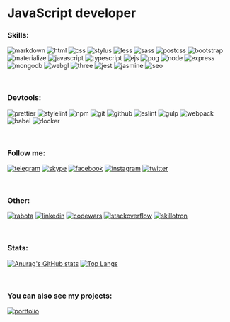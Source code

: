 # JavaScript developer

### Skills:

![markdown](https://img.shields.io/badge/-markdown-141414?style=for-the-badge&logo=markdown&logoColor=ffffff&logoWidth=20)
![html](https://img.shields.io/badge/-html-db4a22?style=for-the-badge&logo=html5&logoColor=ffffff&logoWidth=20)
![css](https://img.shields.io/badge/-css-4f8eac?style=for-the-badge&logo=css3&logoColor=ffffff&logoWidth=20)
![stylus](https://img.shields.io/badge/-stylus-a5c01b?style=for-the-badge&logo=stylus&logoColor=ffffff&logoWidth=20)
![less](https://img.shields.io/badge/-less-264b7c?style=for-the-badge&logo=less&logoColor=ffffff&logoWidth=20)
![sass](https://img.shields.io/badge/-sass-c96496?style=for-the-badge&logo=sass&logoColor=ffffff&logoWidth=20)
![postcss](https://img.shields.io/badge/-postcss-de4b0b?style=for-the-badge&logo=postcss&logoColor=ffffff&logoWidth=20)
![bootstrap](https://img.shields.io/badge/-bootstrap-7952b4?style=for-the-badge&logo=bootstrap&logoColor=ffffff&logoWidth=20)
![materialize](https://img.shields.io/badge/-materialize-e66c73?style=for-the-badge&logo=icon&logoColor=ffffff&logoWidth=20)
![javascript](https://img.shields.io/badge/-javascript-c8bf0f?style=for-the-badge&logo=javascript&logoColor=ffffff&logoWidth=20)
![typescript](https://img.shields.io/badge/-typescript-3178c6?style=for-the-badge&logo=typescript&logoColor=ffffff&logoWidth=20)
![ejs](https://img.shields.io/badge/-ejs-ab3e51?style=for-the-badge&logo=icon&logoColor=ffffff&logoWidth=20)
![pug](https://img.shields.io/badge/-pug-533029?style=for-the-badge&logo=pug&logoColor=ffffff&logoWidth=20)
![node](https://img.shields.io/badge/-node-538e3e?style=for-the-badge&logo=node.js&logoColor=ffffff&logoWidth=20)
![express](https://img.shields.io/badge/-Express-37424d?style=for-the-badge&logo=express&logoColor=ffffff&logoWidth=20)
![mongodb](https://img.shields.io/badge/-mongodb-5da14b?style=for-the-badge&logo=mongodb&logoColor=ffffff&logoWidth=20)
![webgl](https://img.shields.io/badge/-webgl-973008?style=for-the-badge&logo=webgl&logoColor=ffffff&logoWidth=20)
![three](https://img.shields.io/badge/-three-2c283d?style=for-the-badge&logo=three.js&logoColor=ffffff&logoWidth=20)
![jest](https://img.shields.io/badge/-jest-913f57?style=for-the-badge&logo=jest&logoColor=ffffff&logoWidth=20)
![jasmine](https://img.shields.io/badge/-jasmine-833e7c?style=for-the-badge&logo=jasmine&logoColor=ffffff&logoWidth=20)
![seo](https://img.shields.io/badge/-seo-194055?style=for-the-badge&logo=icon&logoColor=ffffff&logoWidth=20)

<!-- ![react](https://img.shields.io/badge/-react-5fc6ef?style=for-the-badge&logo=react&logoColor=ffffff&logoWidth=20)
![redux](https://img.shields.io/badge/-redux-7649bd?style=for-the-badge&logo=redux&logoColor=ffffff&logoWidth=20)
![gatsby](https://img.shields.io/badge/-gatsby-653398?style=for-the-badge&logo=gatsby&logoColor=ffffff&logoWidth=20)
![vue](https://img.shields.io/badge/-vue-69bb85?style=for-the-badge&logo=vue.js&logoColor=ffffff&logoWidth=20)
![angular](https://img.shields.io/badge/-angular-a53c35?style=for-the-badge&logo=angular&logoColor=ffffff&logoWidth=20)
![next](https://img.shields.io/badge/-next-656565?style=for-the-badge&logo=next.js&logoColor=ffffff&logoWidth=20)
![nuxt](https://img.shields.io/badge/-nuxt-468471?style=for-the-badge&logo=nuxt.js&logoColor=ffffff&logoWidth=20)
![nest](https://img.shields.io/badge/-nest-e2514f?style=for-the-badge&logo=nestjs&logoColor=ffffff&logoWidth=20)
![react native](https://img.shields.io/badge/-react_native-5fc6ef?style=for-the-badge&logo=react&logoColor=ffffff&logoWidth=20)
![electron](https://img.shields.io/badge/-electron-6698a6?style=for-the-badge&logo=electron&logoColor=ffffff&logoWidth=20) -->

<br>

### Devtools:

![prettier](https://img.shields.io/badge/-prettier-1a2b33?style=for-the-badge&logo=prettier&logoColor=ffffff&logoWidth=20)
![stylelint](https://img.shields.io/badge/-stylelint-3f3f3f?style=for-the-badge&logo=stylelint&logoColor=ffffff&logoWidth=20)
![npm](https://img.shields.io/badge/-npm-a83a15?style=for-the-badge&logo=npm&logoColor=ffffff&logoWidth=20)
![git](https://img.shields.io/badge/-git-f54d27?style=for-the-badge&logo=git&logoColor=ffffff&logoWidth=20)
![github](https://img.shields.io/badge/-github-25292f?style=for-the-badge&logo=github&logoColor=ffffff&logoWidth=20)
![eslint](https://img.shields.io/badge/-eslint-514abe?style=for-the-badge&logo=eslint&logoColor=ffffff&logoWidth=20)
![gulp](https://img.shields.io/badge/-gulp-d34a46?style=for-the-badge&logo=gulp&logoColor=ffffff&logoWidth=20)
![webpack](https://img.shields.io/badge/-webpack-66add2?style=for-the-badge&logo=webpack&logoColor=ffffff&logoWidth=20)
![babel](https://img.shields.io/badge/-babel-c8b20f?style=for-the-badge&logo=babel&logoColor=ffffff&logoWidth=20)
![docker](https://img.shields.io/badge/-docker-2885d8?style=for-the-badge&logo=docker&logoColor=ffffff&logoWidth=20)


<br>

### Follow me:

[![telegram](https://img.shields.io/badge/-telegram-48a2d7?style=for-the-badge&logo=telegram&logoColor=ffffff&logoWidth=20)](https://t.me/alkhimenok)
[![skype](https://img.shields.io/badge/-skype-3ca2f3?style=for-the-badge&logo=skype&logoColor=ffffff&logoWidth=20)](https://join.skype.com/invite/CSXxfMTmNCy9)
[![facebook](https://img.shields.io/badge/-facebook-1877f2?style=for-the-badge&logo=facebook&logoColor=ffffff&logoWidth=20)](https://www.facebook.com/alkhimenok)
[![instagram](https://img.shields.io/badge/-instagram-d1537e?style=for-the-badge&logo=instagram&logoColor=ffffff&logoWidth=20)](https://www.instagram.com/alkhimenokk/)
[![twitter](https://img.shields.io/badge/-twitter-3ca2f3?style=for-the-badge&logo=twitter&logoColor=ffffff&logoWidth=20)](https://twitter.com/alkhimenokk)

<br>

### Other:

[![rabota](https://img.shields.io/badge/-rabota-e44d02?style=for-the-badge&logo=icon&logoColor=ffffff&logoWidth=20)](https://rabota.by/applicant/resumes/view?resume=5e778dc1ff073d928f0039ed1f7a7137484e5a)
[![linkedin](https://img.shields.io/badge/-linkedin-0a66c2?style=for-the-badge&logo=linkedin&logoColor=ffffff&logoWidth=20)](https://www.linkedin.com/in/kirill-alkhimenok-a58524220)
[![codewars](https://img.shields.io/badge/-codewars-b1361e?style=for-the-badge&logo=codewars&logoColor=ffffff&logoWidth=20)](https://www.codewars.com/users/alkhimenok)
[![stackoverflow](https://img.shields.io/badge/-stackoverflow-e87e27?style=for-the-badge&logo=stackoverflow&logoColor=ffffff&logoWidth=20)](https://ru.stackoverflow.com/users/466343/alkhimenok)
[![skillotron](https://img.shields.io/badge/-skillotron-cabf27?style=for-the-badge&logo=icon&logoColor=ffffff&logoWidth=20)](https://skillotron.com/profile/197534)

<br>

### Stats:

[![Anurag's GitHub stats](https://github-readme-stats.vercel.app/api?username=alkhimenok&show_icons=true)](https://github.com/anuraghazra/github-readme-stats)
[![Top Langs](https://github-readme-stats.vercel.app/api/top-langs/?username=alkhimenok&layout=compact)](https://github.com/anuraghazra/github-readme-stats)

<br>

### You can also see my projects:

[![portfolio](https://img.shields.io/badge/-portfolio-0a66c2?style=for-the-badge)](https://alkhimenok.github.io)
